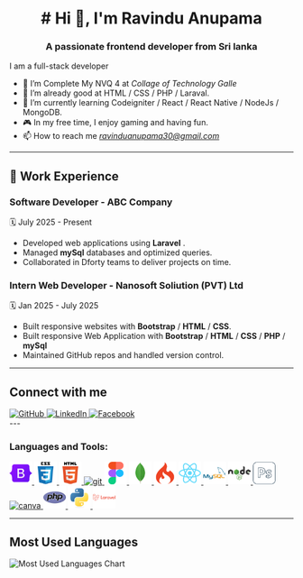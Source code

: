 <h1 align="center"># Hi 👋, I'm Ravindu Anupama</h1>
<h3 align="center">A passionate frontend developer from Sri lanka</h3>
I am a full-stack developer

- 🌱 I’m Complete My NVQ 4 at  *Collage of Technology Galle*
- 📘 I’m already good at HTML / CSS / PHP / Laraval.
- 🚀 I’m currently learning Codeigniter / React / React Native / NodeJs / MongoDB.
- 🎮 In my free time, I enjoy gaming and having fun. 
- 📫 How to reach me *ravinduanupama30@gmail.com* 
---
## 💼 Work Experience

### Software Developer - ABC Company
🗓️ July 2025 - Present  
- Developed web applications using **Laravel** .  
- Managed **mySql** databases and optimized queries.  
- Collaborated in Dforty teams to deliver projects on time.

### Intern Web Developer - Nanosoft Soliution (PVT) Ltd
🗓️ Jan 2025 - July 2025  
- Built responsive websites with **Bootstrap** / **HTML** / **CSS**.
- Built responsive Web Application with  **Bootstrap** / **HTML** / **CSS** / **PHP** / **mySql** 
- Maintained GitHub repos and handled version control.

---
<div align="d-flex justify-content-left">
  <h2>Connect with me</h2>
  <a href="https://github.com/RavinduAnupama" target="_blank">
    <img src="https://img.shields.io/badge/-GitHub-181717?style=flat-square&logo=GitHub&logoColor=white" alt="GitHub">
  </a>
  <a href="https://www.linkedin.com/in/ravindu-anupama-666b0133b?utm_source=share&utm_campaign=share_via&utm_content=profile&utm_medium=android_app" target="_blank">
    <img src="https://img.shields.io/badge/-LinkedIn-blue?style=flat-square&logo=linkedin&logoColor=white" alt="LinkedIn">
  </a>
  <a href="#" target="_blank">
    <img src="https://img.shields.io/badge/-Facebook-blue?style=flat-square&logo=facebook&logoColor=white" alt="Facebook">
  </a>
</div>
---

### Languages and Tools:  
<p align="left">
<!--arduino-->
<!-- <a href="https://www.arduino.cc/" target="_blank" rel="noreferrer"> <img src="https://cdn.worldvectorlogo.com/logos/arduino-1.svg" alt="arduino" width="40" height="40"/> </a> -->
<!-- Bootstrap -->
<a href="https://getbootstrap.com" target="_blank" rel="noreferrer"> 
  <img src="https://raw.githubusercontent.com/devicons/devicon/master/icons/bootstrap/bootstrap-original.svg" alt="bootstrap" width="40" height="40"/> 
</a>
<a href="https://www.w3schools.com/css/" target="_blank" rel="noreferrer"> <img src="https://raw.githubusercontent.com/devicons/devicon/master/icons/css3/css3-original-wordmark.svg" alt="css3" width="40" height="40"/> </a> 
<a href="https://www.w3.org/html/" target="_blank" rel="noreferrer"> <img src="https://raw.githubusercontent.com/devicons/devicon/master/icons/html5/html5-original-wordmark.svg" alt="html5" width="40" height="40"/> </a> 
<a href="https://git-scm.com/" target="_blank" rel="noreferrer"> <img src="https://www.vectorlogo.zone/logos/git-scm/git-scm-icon.svg" alt="git" width="40" height="40"/> </a> 
<a href="https://developer.mozilla.org/en-US/docs/Web/JavaScript" target="_blank" rel="noreferrer"> <img src="https://raw.githubusercontent.com/devicons/devicon/master/icons/figma/figma-original.svg" alt="figma" width="40" height="40"/> </a>
<!-- MongoDB -->
<a href="https://www.mongodb.com/" target="_blank" rel="noreferrer"> <img src="https://raw.githubusercontent.com/devicons/devicon/master/icons/mongodb/mongodb-original.svg" alt="mongodb" width="40" height="40"/> </a>
<!-- CodeIgniter -->
<a href="https://codeigniter.com/" target="_blank" rel="noreferrer"> <img src="https://raw.githubusercontent.com/devicons/devicon/master/icons/codeigniter/codeigniter-plain.svg" alt="codeigniter" width="40" height="40"/> </a>
<!-- React -->
<a href="https://react.dev/" target="_blank" rel="noreferrer"> <img src="https://raw.githubusercontent.com/devicons/devicon/master/icons/react/react-original.svg" alt="react" width="40" height="40"/> </a>
<a href="https://www.mysql.com/" target="_blank" rel="noreferrer"> <img src="https://raw.githubusercontent.com/devicons/devicon/master/icons/mysql/mysql-original-wordmark.svg" alt="mysql" width="40" height="40"/> </a> 
<a href="https://nodejs.org" target="_blank" rel="noreferrer"> <img src="https://raw.githubusercontent.com/devicons/devicon/master/icons/nodejs/nodejs-original-wordmark.svg" alt="nodejs" width="40" height="40"/> </a> 
<a href="https://www.photoshop.com/en" target="_blank" rel="noreferrer"> <img src="https://raw.githubusercontent.com/devicons/devicon/master/icons/photoshop/photoshop-line.svg" alt="photoshop" width="40" height="40"/> </a>
<!-- Canva -->
<a href="https://www.canva.com/" target="_blank" rel="noreferrer"> 
  <img src="https://cdn.jsdelivr.net/gh/simple-icons/simple-icons/icons/canva.svg" alt="canva" width="40" height="40" style="fill:#00C4CC;"/> 
</a>
<a href="https://www.php.net" target="_blank" rel="noreferrer"> <img src="https://raw.githubusercontent.com/devicons/devicon/master/icons/php/php-original.svg" alt="php" width="40" height="40"/> </a> 
<a href="https://www.python.org" target="_blank" rel="noreferrer"> <img src="https://raw.githubusercontent.com/devicons/devicon/master/icons/python/python-original.svg" alt="python" width="40" height="40"/> </a> <!--<a href="https://reactjs.org/" target="_blank" rel="noreferrer"> <img src="https://raw.githubusercontent.com/devicons/devicon/master/icons/react/react-original-wordmark.svg" alt="react" width="40" height="40"/> </a>--> 
<a href="https://laravel.org/" target="_blank" rel="noreferrer"> <img src="https://raw.githubusercontent.com/devicons/devicon/master/icons/laravel/laravel-original-wordmark.svg" alt="react" width="40" height="40"/></a> 
</p>

---
<!-- GitHub Markdown -->

## Most Used Languages

<img src="https://quickchart.io/chart?c={type:'pie',data:{labels:['HTML','PHP','JavaScript','CSS','TypeScript','Java'],datasets:[{data:[40,20,7.5,20,10,2.5]}]}}&w=500&h=300" alt="Most Used Languages Chart" width="50%">

